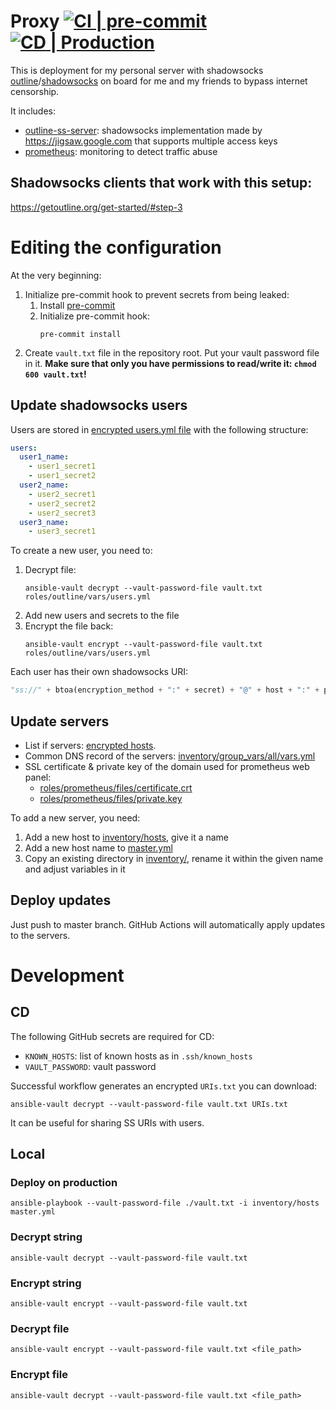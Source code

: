 # Proxy [![CI | pre-commit](https://github.com/ed-asriyan/proxy-server/actions/workflows/CI-pre-commit.yml/badge.svg)](https://github.com/ed-asriyan/proxy-server/actions/workflows/CI-pre-commit.yml) [![CD | Production](https://github.com/ed-asriyan/proxy-server/actions/workflows/CD-production.yml/badge.svg)](https://github.com/ed-asriyan/proxy-server/actions/workflows/CD-production.yml)
This is deployment for my personal server with shadowsocks [outline](http://getoutline.org)/[shadowsocks](http://shadowsocks.org) on board for me and my friends to bypass internet censorship.

It includes:
* [outline-ss-server](https://github.com/Jigsaw-Code/outline-ss-server): shadowsocks implementation made by https://jigsaw.google.com that supports multiple access keys
* [prometheus](https://prometheus.io): monitoring to detect traffic abuse

## Shadowsocks clients that work with this setup:
https://getoutline.org/get-started/#step-3

# Editing the configuration
At the very beginning:
1. Initialize pre-commit hook to prevent secrets from being leaked:
   1. Install [pre-commit](https://pre-commit.com/#install)
   2. Initialize pre-commit hook:
      ```commandline
      pre-commit install
      ```
2. Create `vault.txt` file in the repository root. Put your vault password file in it. **Make sure that only you have
permissions to read/write it: `chmod 600 vault.txt`!**

## Update shadowsocks users
Users are stored in [encrypted users.yml file](roles/outline/vars/users.yml) with the following structure:
```yaml
users:
  user1_name:
    - user1_secret1
    - user1_secret2
  user2_name:
    - user2_secret1
    - user2_secret2
    - user2_secret3
  user3_name:
    - user3_secret1
```

To create a new user, you need to:
1. Decrypt file:
   ```commandline
   ansible-vault decrypt --vault-password-file vault.txt roles/outline/vars/users.yml
   ```
2. Add new users and secrets to the file
3. Encrypt the file back:
   ```commandline
   ansible-vault encrypt --vault-password-file vault.txt roles/outline/vars/users.yml
   ```
Each user has their own shadowsocks URI:
```python
"ss://" + btoa(encryption_method + ":" + secret) + "@" + host + ":" + port
```

## Update servers
* List if servers: [encrypted hosts](inventory/hosts).
* Common DNS record of the servers: [inventory/group_vars/all/vars.yml](inventory/group_vars/all/vars.yml)
* SSL certificate & private key of the domain used for prometheus web panel:
  * [roles/prometheus/files/certificate.crt](roles/prometheus/files/certificate.crt)
  * [roles/prometheus/files/private.key](roles/prometheus/files/private.key)

To add a new server, you need:
1. Add a new host to [inventory/hosts](inventory/hosts), give it a name
2. Add a new host name to [master.yml](master.yml)
3. Copy an existing directory in [inventory/](inventory/), rename it within the given name and adjust variables in it

## Deploy updates
Just push to master branch. GitHub Actions will automatically apply updates to the servers.

# Development
## CD
The following GitHub secrets are required for CD:
* `KNOWN_HOSTS`: list of known hosts as in `.ssh/known_hosts`
* `VAULT_PASSWORD`: vault password

Successful workflow generates an encrypted `URIs.txt` you can download:
```commandline
ansible-vault decrypt --vault-password-file vault.txt URIs.txt
```
It can be useful for sharing SS URIs with users.

## Local
### Deploy on production
```commandline
ansible-playbook --vault-password-file ./vault.txt -i inventory/hosts master.yml
```

### Decrypt string
```commandline
ansible-vault decrypt --vault-password-file vault.txt
```

### Encrypt string
```commandline
ansible-vault encrypt --vault-password-file vault.txt
```
### Decrypt file
```commandline
ansible-vault encrypt --vault-password-file vault.txt <file_path>
```

### Encrypt file
```commandline
ansible-vault decrypt --vault-password-file vault.txt <file_path>
```
